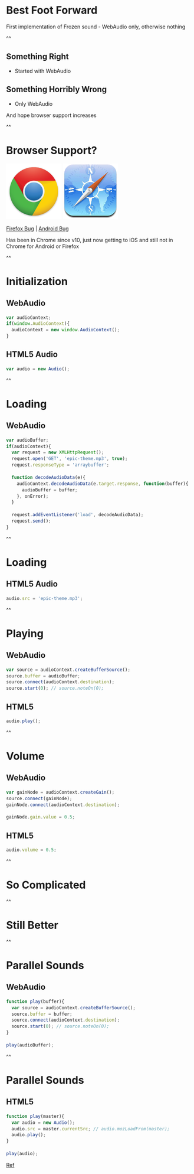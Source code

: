 # Best Foot Forward

<aside class="notes">
  First implementation of Frozen sound - WebAudio only, otherwise nothing
</aside>

^^

## Something Right

<ul class="fragment">
  <li>Started with WebAudio</li>
</ul>

<h2 class="fragment">Something Horribly Wrong</h2>

<ul class="fragment">
  <li>Only WebAudio</li>
</ul>

<aside class="notes">
  And hope browser support increases
</aside>

^^

# Browser Support?

![Chrome](img/chrome.png)
![iOS](img/ios.png)

[Firefox Bug](https://bugzilla.mozilla.org/show_bug.cgi?id=779297) | [Android Bug](https://code.google.com/p/chromium/issues/detail?id=112930)

<aside class="notes">
  Has been in Chrome since v10, just now getting to iOS and still not in Chrome for Android or Firefox
</aside>

^^

# Initialization

## WebAudio

```javascript
var audioContext;
if(window.AudioContext){
  audioContext = new window.AudioContext();
}
```

## HTML5 Audio

```javascript
var audio = new Audio();
```

^^

# Loading

## WebAudio

```javascript
var audioBuffer;
if(audioContext){
  var request = new XMLHttpRequest();
  request.open('GET', 'epic-theme.mp3', true);
  request.responseType = 'arraybuffer';

  function decodeAudioData(e){
    audioContext.decodeAudioData(e.target.response, function(buffer){
      audioBuffer = buffer;
    }, onError);
  }

  request.addEventListener('load', decodeAudioData);
  request.send();
}
```

^^

# Loading

## HTML5 Audio

```javascript
audio.src = 'epic-theme.mp3';
```

^^

# Playing

## WebAudio

```javascript
var source = audioContext.createBufferSource();
source.buffer = audioBuffer;
source.connect(audioContext.destination);
source.start(0); // source.noteOn(0);
```

## HTML5

```javascript
audio.play();
```

^^

# Volume

## WebAudio

```javascript
var gainNode = audioContext.createGain();
source.connect(gainNode);
gainNode.connect(audioContext.destination);

gainNode.gain.value = 0.5;
```

## HTML5

```javascript
audio.volume = 0.5;
```

^^

# So Complicated

^^

# Still Better

^^

# Parallel Sounds

## WebAudio

```javascript
function play(buffer){
  var source = audioContext.createBufferSource();
  source.buffer = buffer;
  source.connect(audioContext.destination);
  source.start(0); // source.noteOn(0);
}

play(audioBuffer);
```

^^

# Parallel Sounds

## HTML5

```javascript
function play(master){
  var audio = new Audio();
  audio.src = master.currentSrc; // audio.mozLoadFrom(master);
  audio.play();
}

play(audio);
```
[Ref](http://robert.ocallahan.org/2009/09/mozloadfrom-and-media-cache_21.html)


